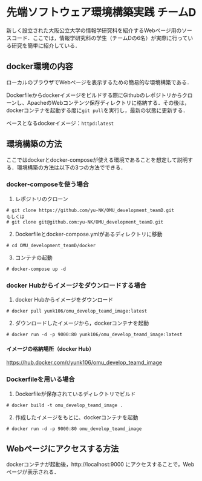 # 先端ソフトウェア環境構築実践 チームD
新しく設立された大阪公立大学の情報学研究科を紹介するWebページ用のソースコード．ここでは，情報学研究科の学生（チームDの6名）が実際に行っている研究を簡単に紹介している．

## docker環境の内容
ローカルのブラウザでWebページを表示するための簡易的な環境構築である．

Dockerfileからdockerイメージをビルドする際にGithubのレポジトリからクローンし、ApacheのWebコンテンツ保存ディレクトリに格納する．その後は，dockerコンテナを起動する度に`git pull`を実行し，最新の状態に更新する．

ベースとなるdockerイメージ：`httpd:latest`

## 環境構築の方法
ここではdockerとdocker-composeが使える環境であることを想定して説明する．環境構築の方法は以下の3つの方法でできる．
### docker-composeを使う場合

1. レポジトリのクローン
```shell
# git clone https://github.com/yu-NK/OMU_development_teamD.git
もしくは
# git clone git@github.com:yu-NK/OMU_development_teamD.git
```

2. Dockerfileとdocker-compose.ymlがあるディレクトリに移動
```shell
# cd OMU_development_teamD/docker
``` 
3. コンテナの起動
```shell
# docker-compose up -d
```
### docker Hubからイメージをダウンロードする場合
1. docker Hubからイメージをダウンロード
```shell
# docker pull yunk106/omu_develop_teamd_image:latest
```

2. ダウンロードしたイメージから，dockerコンテナを起動
```shell
# docker run -d -p 9000:80 yunk106/omu_develop_teamd_image:latest
```

#### イメージの格納場所（docker Hub）
https://hub.docker.com/r/yunk106/omu_develop_teamd_image

### Dockerfileを用いる場合

1. Dockerfileが保存されているディレクトリでビルド
```shell
# docker build -t omu_develop_teamd_image .
```

2. 作成したイメージをもとに、dockerコンテナを起動
```shell
# docker run -d -p 9000:80 omu_develop_teamd_image
```

## Webページにアクセスする方法
dockerコンテナが起動後，http://localhost:9000 にアクセスすることで，Webページが表示される．
